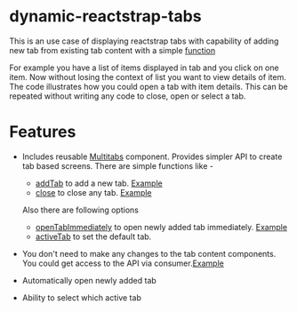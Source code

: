 # dynamic-reactstrap-tabs

This is an use case of displaying reactstrap tabs with capability of adding new tab from existing tab content with a simple [function][at]

For example you have a list of items displayed in tab and you click on one item. Now without losing the context of list you want to view details of item. The code illustrates how you could open a tab with item details. This can be repeated without writing any code to close, open or select a tab.

# Features

- Includes reusable [Multitabs][mt] component. Provides simpler API to create tab based screens. There are simple functions like -

  - [addTab][at] to add a new tab. [Example][at-ex]
  - [close][ct] to close any tab. [Example][ct-ex]

  Also there are following options

  - [openTabImmediately][oti] to open newly added tab immediately. [Example][oti-ex]
  - [activeTab][att] to set the default tab.

- You don't need to make any changes to the tab content components. You could get access to the API via consumer.[Example][con]

- Automatically open newly added tab
- Ability to select which active tab

[mt]: https://github.com/bmhaskar/dynamic-reactstrap-tabs/blob/master/src/components/MutiTabs.js
[at]: https://github.com/bmhaskar/dynamic-reactstrap-tabs/blob/master/src/components/MutiTabs.js#L46
[at-ex]: https://github.com/bmhaskar/dynamic-reactstrap-tabs/blob/master/src/index.js#L18
[ct]: https://github.com/bmhaskar/dynamic-reactstrap-tabs/blob/master/src/components/MutiTabs.js#L84
[ct-ex]: https://github.com/bmhaskar/dynamic-reactstrap-tabs/blob/master/src/index.js#L23
[oti]: https://github.com/bmhaskar/dynamic-reactstrap-tabs/blob/master/src/components/MutiTabs.js#L43
[oti-ex]: https://github.com/bmhaskar/dynamic-reactstrap-tabs/blob/master/src/index.js#L77
[att]: https://github.com/bmhaskar/dynamic-reactstrap-tabs/blob/master/src/index.js#L77
[con]: https://github.com/bmhaskar/dynamic-reactstrap-tabs/blob/master/src/index.js#L11
